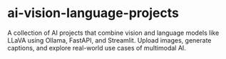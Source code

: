 # ai-vision-language-projects
A collection of AI projects that combine vision and language models like LLaVA using Ollama, FastAPI, and Streamlit. Upload images, generate captions, and explore real-world use cases of multimodal AI.
